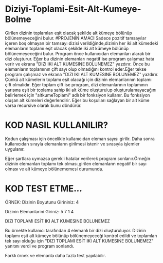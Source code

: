 # Diziyi-Toplami-Esit-Alt-Kumeye-Bolme
Girilen dizinin toplamları eşit olacak şekilde alt kümeye bölünüp bölünemeyeceğini bulur.
#PROJENİN AMACI
 Sadece pozitif tamsayılar içeren boş olmayan bir tamsayı dizisi verildiğinde,dizinin her iki alt kümedeki elemanların toplamı eşit olacak şekilde iki alt kümeye 
 bölünüp bölünemeyeceğini bulur.
 Program önce kullanıcıdan elemanları alarak bir dizi oluşturur.
 Eğer bu dizinin elemanları negatif ise program çalışmaz hata verir ve ekrana "DIZI IKI ALT KUMESINE BOLUNEMEZ" yazdırır. 
 Önce bu elemanların toplamının çift sayı olup olmadığını kontrol eder.Eğer tekse program çalışmaz ve ekrana "DIZI IKI ALT KUMESINE BOLUNEMEZ" yazdırır. 
 Çünkü alt kümelerin toplamı eşit olacağı için dizinin elemanlarının toplamı çift olmalıdır.
 Eğer toplam çift ise program, dizi elemanlarının toplamının yarısına eşit bir toplama sahip iki alt küme oluşturulup oluşturulamayacağını belirlemek için 
 "altkumeToplami" adlı bir fonksiyon kullanır. 
 Bu fonksiyon oluşan alt kümeleri değerlendirir. Eğer bu koşulları sağlayan bir alt küme varsa recursive olarak bunu döndürür.
 
 
 # KOD NASIL KULLANILIR?
 Kodun çalışması için öncelikle kullanıcıdan eleman sayısı girilir.
Daha sonra kullanıcıdan sırayla elemanların girilmesi istenir ve sırasıyla işlemler uygulanır.

Eğer şartlara uymazsa gerekli hatalar verilerek program sonlanır.Örneğin dizinin elemanları toplamı tek olması,girilen elemanların negatif bir sayı olması ve alt
kümeye bölünememesi durumunda.
 
 # KOD TEST ETME...
 
 ÖRNEK:
 Dizinin Boyutunu Girininiz: 4
 
 Dizinin Elemanlarini Giriniz: 5 7 1 4

DIZI TOPLAMI ESİT IKI ALT KUMESINE BOLUNEMEZ

Bu örnekte kullanıcı tarafından 4 elemanlı bir dizi oluşturuluyor. Dizinin toplamı eşit alt kümeye bölünüp bölünemeyeceği kontrol edildi ve toplamları tek sayı
olduğu için "DIZI TOPLAMI ESİT IKI ALT KUMESINE BOLUNEMEZ" yanıtını verdi ve program sonlandı.

Farklı örnek ve elemanla daha fazla test yapılabilir.
